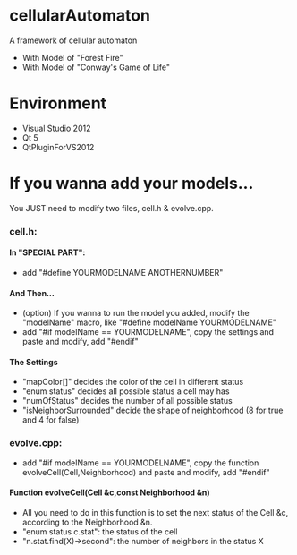cellularAutomaton
=================

A framework of cellular automaton<br />
- With Model of "Forest Fire"<br />
- With Model of "Conway's Game of Life"<br />

# Environment
- Visual Studio 2012
- Qt 5
- QtPluginForVS2012

# If you wanna add your models...
You JUST need to modify two files, cell.h & evolve.cpp.

### cell.h:
#### In "SPECIAL PART": 
- add "#define YOURMODELNAME ANOTHERNUMBER"

#### And Then...
- (option) If you wanna to run the model you added, modify the "modelName" macro, like "#define modelName YOURMODELNAME"
- add "#if modelName == YOURMODELNAME", copy the settings and paste and modify, add "#endif"

#### The Settings
- "mapColor[]" decides the color of the cell in different status
- "enum status" decides all possible status a cell may has
- "numOfStatus" decides the number of all possible status
- "isNeighborSurrounded" decide the shape of neighborhood (8 for true and 4 for false)

### evolve.cpp:
- add "#if modelName == YOURMODELNAME", copy the function evolveCell(Cell,Neighborhood) and paste and modify, add "#endif"

#### Function evolveCell(Cell &c,const Neighborhood &n)
- All you need to do in this function is to set the next status of the Cell &c, according to the Neighborhood &n.
- "enum status c.stat": the status of the cell
- "n.stat.find(X)->second": the number of neighbors in the status X



